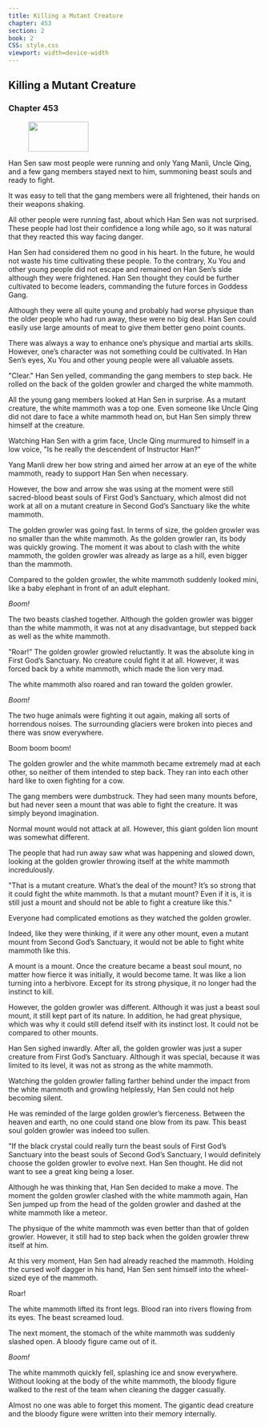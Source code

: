 ```yaml
---
title: Killing a Mutant Creature
chapter: 453
section: 2
book: 2
CSS: style.css
viewport: width=device-width
---
```


## Killing a Mutant Creature

### Chapter 453

<figure>
	<img src="../Images/gem.gif" alt="" id="gem" width="120" height="60" />
</figure>

Han Sen saw most people were running and only Yang Manli, Uncle Qing, and a few gang members stayed next to him, summoning beast souls and ready to fight.

It was easy to tell that the gang members were all frightened, their hands on their weapons shaking.

All other people were running fast, about which Han Sen was not surprised. These people had lost their confidence a long while ago, so it was natural that they reacted this way facing danger.

Han Sen had considered them no good in his heart. In the future, he would not waste his time cultivating these people. To the contrary, Xu You and other young people did not escape and remained on Han Sen’s side although they were frightened. Han Sen thought they could be further cultivated to become leaders, commanding the future forces in Goddess Gang.

Although they were all quite young and probably had worse physique than the older people who had run away, these were no big deal. Han Sen could easily use large amounts of meat to give them better geno point counts.

There was always a way to enhance one’s physique and martial arts skills. However, one’s character was not something could be cultivated. In Han Sen’s eyes, Xu You and other young people were all valuable assets.

"Clear." Han Sen yelled, commanding the gang members to step back. He rolled on the back of the golden growler and charged the white mammoth.

All the young gang members looked at Han Sen in surprise. As a mutant creature, the white mammoth was a top one. Even someone like Uncle Qing did not dare to face a white mammoth head on, but Han Sen simply threw himself at the creature.

Watching Han Sen with a grim face, Uncle Qing murmured to himself in a low voice, "Is he really the descendent of Instructor Han?"

Yang Manli drew her bow string and aimed her arrow at an eye of the white mammoth, ready to support Han Sen when necessary.

However, the bow and arrow she was using at the moment were still sacred-blood beast souls of First God’s Sanctuary, which almost did not work at all on a mutant creature in Second God’s Sanctuary like the white mammoth.

The golden growler was going fast. In terms of size, the golden growler was no smaller than the white mammoth. As the golden growler ran, its body was quickly growing. The moment it was about to clash with the white mammoth, the golden growler was already as large as a hill, even bigger than the mammoth.

Compared to the golden growler, the white mammoth suddenly looked mini, like a baby elephant in front of an adult elephant.

*Boom!*

The two beasts clashed together. Although the golden growler was bigger than the white mammoth, it was not at any disadvantage, but stepped back as well as the white mammoth.

"Roar!" The golden growler growled reluctantly. It was the absolute king in First God’s Sanctuary. No creature could fight it at all. However, it was forced back by a white mammoth, which made the lion very mad.

The white mammoth also roared and ran toward the golden growler.

*Boom!*

The two huge animals were fighting it out again, making all sorts of horrendous noises. The surrounding glaciers were broken into pieces and there was snow everywhere.

Boom boom boom!

The golden growler and the white mammoth became extremely mad at each other, so neither of them intended to step back. They ran into each other hard like to oxen fighting for a cow.

The gang members were dumbstruck. They had seen many mounts before, but had never seen a mount that was able to fight the creature. It was simply beyond imagination.

Normal mount would not attack at all. However, this giant golden lion mount was somewhat different.

The people that had run away saw what was happening and slowed down, looking at the golden growler throwing itself at the white mammoth incredulously.

"That is a mutant creature. What’s the deal of the mount? It’s so strong that it could fight the white mammoth. Is that a mutant mount? Even if it is, it is still just a mount and should not be able to fight a creature like this."

Everyone had complicated emotions as they watched the golden growler.

Indeed, like they were thinking, if it were any other mount, even a mutant mount from Second God’s Sanctuary, it would not be able to fight white mammoth like this.

A mount is a mount. Once the creature became a beast soul mount, no matter how fierce it was initially, it would become tame. It was like a lion turning into a herbivore. Except for its strong physique, it no longer had the instinct to kill.

However, the golden growler was different. Although it was just a beast soul mount, it still kept part of its nature. In addition, he had great physique, which was why it could still defend itself with its instinct lost. It could not be compared to other mounts.

Han Sen sighed inwardly. After all, the golden growler was just a super creature from First God’s Sanctuary. Although it was special, because it was limited to its level, it was not as strong as the white mammoth.

Watching the golden growler falling farther behind under the impact from the white mammoth and growling helplessly, Han Sen could not help becoming silent.

He was reminded of the large golden growler’s fierceness. Between the heaven and earth, no one could stand one blow from its paw. This beast soul golden growler was indeed too sullen.

"If the black crystal could really turn the beast souls of First God’s Sanctuary into the beast souls of Second God’s Sanctuary, I would definitely choose the golden growler to evolve next. Han Sen thought. He did not want to see a great king being a loser.

Although he was thinking that, Han Sen decided to make a move. The moment the golden growler clashed with the white mammoth again, Han Sen jumped up from the head of the golden growler and dashed at the white mammoth like a meteor.

The physique of the white mammoth was even better than that of golden growler. However, it still had to step back when the golden growler threw itself at him.

At this very moment, Han Sen had already reached the mammoth. Holding the cursed wolf dagger in his hand, Han Sen sent himself into the wheel-sized eye of the mammoth.

Roar!

The white mammoth lifted its front legs. Blood ran into rivers flowing from its eyes. The beast screamed loud.

The next moment, the stomach of the white mammoth was suddenly slashed open. A bloody figure came out of it.

*Boom!*

The white mammoth quickly fell, splashing ice and snow everywhere. Without looking at the body of the white mammoth, the bloody figure walked to the rest of the team when cleaning the dagger casually.

Almost no one was able to forget this moment. The gigantic dead creature and the bloody figure were written into their memory internally.